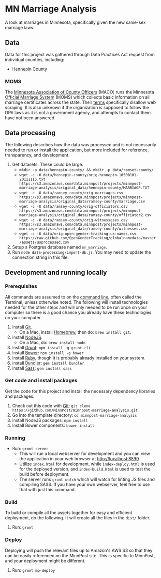 # MN Marriage Analysis

A look at marriages in Minnesota, specifically given the new same-sex marriage laws.

## Data

Data for this project was gathered through Data Practices Act request from individual counties, including:

* Hennepin County

### MOMS

The [Minnesota Association of County Officers](http://www.mncounty.org/) (MACO) runs the Minnesota [Official Marriage System](http://www.mncounty.com/) (MOMS) which collects basic information on all marriage certificates across the state.  Their [terms](http://www.mncounty.com/Modules/Certificates/Marriage/terms.htm) specifically disallow web scraping.  It is also unknown if the organization is supposed to follow the DPA laws as it is not a government agency, and attempts to contact them have not been answered.

## Data processing

The following describes how the data was processed and is not necessarily needed to run or install the application, but more included for reference, transparency, and development.

1. Get datasets.  These could be large.
    * `mkdir -p data/hennepin-county/ && mkdir -p data/ramset-county/`
    * `wget -c -O data/hennepin-county/orig-hennepin-18500101-20111115.txt https://s3.amazonaws.com/data.minnpost/projects/minnpost-marriage-analysis/original_data/hennepin-county/MARRIAGP.TXT`
    * `wget -c -O data/ramsey-county/orig-marriages.csv https://s3.amazonaws.com/data.minnpost/projects/minnpost-marriage-analysis/original_data/ramsey-county/marriage.csv`
    * `wget -c -O data/ramsey-county/orig-officiators.csv https://s3.amazonaws.com/data.minnpost/projects/minnpost-marriage-analysis/original_data/ramsey-county/officiator2.csv`
    * `wget -c -O data/ramsey-county/orig-witnesseses.csv https://s3.amazonaws.com/data.minnpost/projects/minnpost-marriage-analysis/original_data/ramsey-county/witnesses.csv`
    * `wget -c -O data/orig-open-gender-tracking-us-names.csv https://raw.github.com/OpenGenderTracking/globalnamedata/master/assets/usprocessed.csv`
1. Setup a Postgres database named `mn_marriage`.
1. Run `node data-processing/import-db.js`.  You may need to update the connection string in this file.

## Development and running locally

### Prerequisites

All commands are assumed to on the [command line](http://en.wikipedia.org/wiki/Command-line_interface), often called the Terminal, unless otherwise noted.  The following will install technologies needed for the other steps and will only needed to be run once on your computer so there is a good chance you already have these technologies on your computer.

1. Install [Git](http://git-scm.com/).
   * On a Mac, install [Homebrew](http://brew.sh/), then do: `brew install git`.
1. Install [NodeJS](http://nodejs.org/).
   * On a Mac, do: `brew install node`.
1. Install [Grunt](http://gruntjs.com/): `npm install -g grunt-cli`
1. Install [Bower](http://bower.io/): `npm install -g bower` 
1. Install [Ruby](http://www.ruby-lang.org/en/downloads/), though it is probably already installed on your system.
1. Install [Bundler](http://gembundler.com/): `gem install bundler` 
1. Install [Sass](http://sass-lang.com/): `gem install sass`

### Get code and install packages

Get the code for this project and install the necessary dependency libraries and packages.

1. Check out this code with [Git](http://git-scm.com/): `git clone https://github.com/MinnPost/minnpost-marriage-analysis.git`
1. Go into the template directory: `cd minnpost-marriage-analysis`
1. Install NodeJS packages: `npm install`
1. Install Bower components: `bower install`

### Running

* Run: `grunt server`
   * This will run a local webserver for development and you can view the application in your web browser at [http://localhost:8899](http://localhost:8899).
    * Utilize `index.html` for development, while `index-deploy.html` is used for the deployed version, and `index-build.html` is used to test the build before deployment.
    * The server runs `grunt watch` which will watch for linting JS files and compiling SASS.  If you have your own webserver, feel free to use that with just this command.

### Build

To build or compile all the assets together for easy and efficient deployment, do the following.  It will create all the files in the `dist/` folder.

1. Run: `grunt`

### Deploy

Deploying will push the relevant files up to Amazon's AWS S3 so that they can be easily referenced on the MinnPost site.  This is specific to MinnPost, and your deployment might be different.

1. Run: `grunt mp-deploy`


